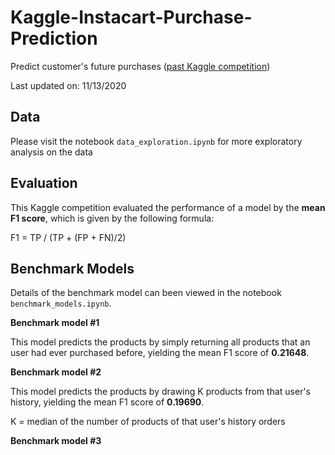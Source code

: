 # Kaggle-Instacart-Purchase-Prediction
Predict customer's future purchases ([past Kaggle competition](https://www.kaggle.com/c/instacart-market-basket-analysis/overview))

Last updated on: 11/13/2020


## Data

Please visit the notebook `data_exploration.ipynb` for more exploratory analysis on the data




## Evaluation

This Kaggle competition evaluated the performance of a model by the **mean F1 score**, which is given by the following formula:

F1 = TP / (TP + (FP + FN)/2)

## Benchmark Models

Details of the benchmark model can been viewed in the notebook `benchmark_models.ipynb`.

**Benchmark model #1**

This model predicts the products by simply returning all products that an user had ever purchased before, yielding the mean F1 score of **0.21648**.


**Benchmark model #2**

This model predicts the products by drawing K products from that user's history, yielding the mean F1 score of **0.19690**.

K = median of the number of products of that user's history orders

**Benchmark model #3**

